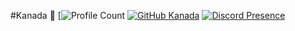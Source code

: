 #Kanada 🍦 
 [![Profile Count](https://komarev.com/ghpvc/?username=TheKanada&color=red)
 [![GitHub Kanada](https://img.shields.io/github/followers/TheKanada?label=follow&style=social)](https://github.com/TheKanada)
 [![Discord Presence](https://lanyard.cnrad.dev/api/919280163756343296)](https://discord.com/users/919280163756343296)
  
